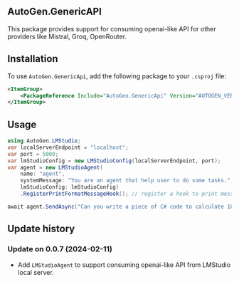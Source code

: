 ## AutoGen.GenericAPI

This package provides support for consuming openai-like API for other providers like Mistral, Groq, OpenRouter.

## Installation
To use `AutoGen.GenericApi`, add the following package to your `.csproj` file:

```xml
<ItemGroup>
    <PackageReference Include="AutoGen.GenericApi" Version="AUTOGEN_VERSION" />
</ItemGroup>
```

## Usage
```csharp
using AutoGen.LMStudio;
var localServerEndpoint = "localhost";
var port = 5000;
var lmStudioConfig = new LMStudioConfig(localServerEndpoint, port);
var agent = new LMStudioAgent(
    name: "agent",
    systemMessage: "You are an agent that help user to do some tasks.",
    lmStudioConfig: lmStudioConfig)
    .RegisterPrintFormatMessageHook(); // register a hook to print message nicely to console

await agent.SendAsync("Can you write a piece of C# code to calculate 100th of fibonacci?");
```

## Update history
### Update on 0.0.7 (2024-02-11)
- Add `LMStudioAgent` to support consuming openai-like API from LMStudio local server.
